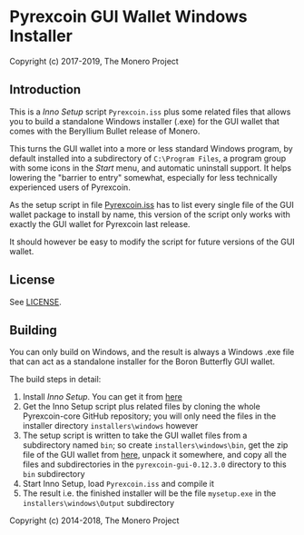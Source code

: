 # Pyrexcoin GUI Wallet Windows Installer #

Copyright (c) 2017-2019, The Monero Project

## Introduction ##

This is a *Inno Setup* script `Pyrexcoin.iss` plus some related files
that allows you to build a standalone Windows installer (.exe) for
the GUI wallet that comes with the Beryllium Bullet release of Monero.

This turns the GUI wallet into a more or less standard Windows program,
by default installed into a subdirectory of `C:\Program Files`, a
program group with some icons in the *Start* menu, and automatic
uninstall support. It helps lowering the "barrier to entry"
somewhat, especially for less technically experienced users of
Pyrexcoin.

As the setup script in file [Pyrexcoin.iss](Pyrexcoin.iss) has to list every
single file of the GUI wallet package to install by name,
this version of the script only works with exactly the GUI wallet
for Pyrexcoin last release.

It should however be easy to modify the script for future
versions of the GUI wallet.

## License ##

See [LICENSE](LICENSE).

## Building ##

You can only build on Windows, and the result is always a
Windows .exe file that can act as a standalone installer for the
Boron Butterfly GUI wallet.

The build steps in detail:

1. Install *Inno Setup*. You can get it from [here](http://www.jrsoftware.org/isdl.php)
2. Get the Inno Setup script plus related files by cloning the whole Pyrexcoin-core GitHub repository; you will only need the files in the installer directory `installers\windows` however
3. The setup script is written to take the GUI wallet files from a subdirectory named `bin`; so create `installers\windows\bin`, get the zip file of the GUI wallet from [here](https://pyrexcoin.com/downloads/), unpack it somewhere, and copy all the files and subdirectories in the `pyrexcoin-gui-0.12.3.0` directory to this `bin` subdirectory
4. Start Inno Setup, load `Pyrexcoin.iss` and compile it
5. The result i.e. the finished installer will be the file `mysetup.exe` in the `installers\windows\Output` subdirectory 

Copyright (c) 2014-2018, The Monero Project